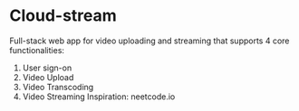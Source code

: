 # Cloud-stream
Full-stack web app for video uploading and streaming that supports 4 core functionalities:
1. User sign-on
2. Video Upload
3. Video Transcoding
4. Video Streaming
Inspiration: neetcode.io
